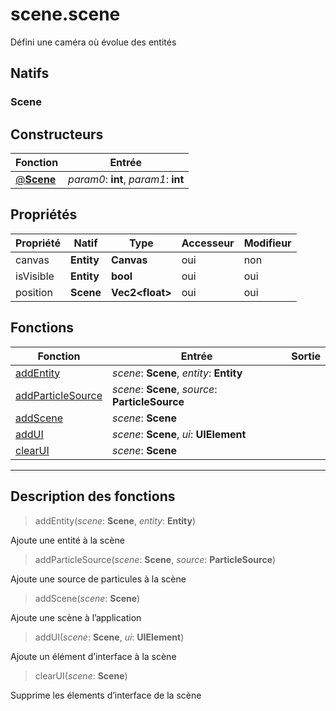 # scene.scene

Défini une caméra où évolue des entités
## Natifs
### Scene
## Constructeurs
|Fonction|Entrée|
|-|-|
|[@**Scene**](#ctor_0)| *param0*: **int**,  *param1*: **int**|
## Propriétés
|Propriété|Natif|Type|Accesseur|Modifieur|
|-|-|-|-|-|
|canvas|**Entity**|**Canvas**|oui|non|
|isVisible|**Entity**|**bool**|oui|oui|
|position|**Scene**|**Vec2\<float>**|oui|oui|
## Fonctions
|Fonction|Entrée|Sortie|
|-|-|-|
|[addEntity](#func_0)|*scene*: **Scene**, *entity*: **Entity**||
|[addParticleSource](#func_1)|*scene*: **Scene**, *source*: **ParticleSource**||
|[addScene](#func_2)|*scene*: **Scene**||
|[addUI](#func_3)|*scene*: **Scene**, *ui*: **UIElement**||
|[clearUI](#func_4)|*scene*: **Scene**||


***
## Description des fonctions

<a id="func_0"></a>
> addEntity(*scene*: **Scene**, *entity*: **Entity**)

Ajoute une entité à la scène

<a id="func_1"></a>
> addParticleSource(*scene*: **Scene**, *source*: **ParticleSource**)

Ajoute une source de particules à la scène

<a id="func_2"></a>
> addScene(*scene*: **Scene**)

Ajoute une scène à l’application

<a id="func_3"></a>
> addUI(*scene*: **Scene**, *ui*: **UIElement**)

Ajoute un élément d’interface à la scène

<a id="func_4"></a>
> clearUI(*scene*: **Scene**)

Supprime les élements d’interface de la scène


